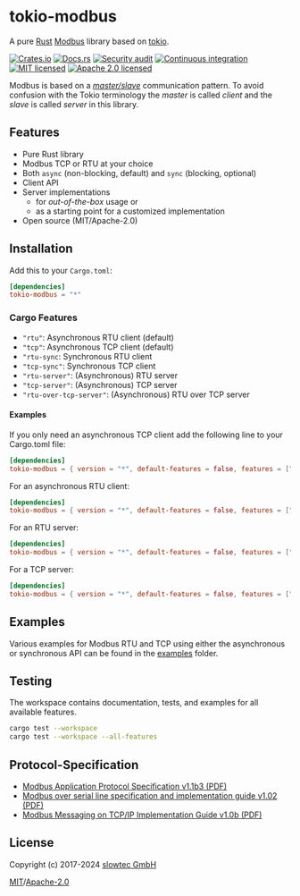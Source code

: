 <!-- SPDX-FileCopyrightText: Copyright (c) 2017-2024 slowtec GmbH <post@slowtec.de> -->
<!-- SPDX-License-Identifier: MIT OR Apache-2.0 -->

# tokio-modbus

A pure [Rust](https://www.rust-lang.org)
[Modbus](https://en.wikipedia.org/wiki/Modbus) library based on
[tokio](https://tokio.rs).

[![Crates.io](https://img.shields.io/crates/v/tokio-modbus.svg)](https://crates.io/crates/tokio-modbus)
[![Docs.rs](https://docs.rs/tokio-modbus/badge.svg)](https://docs.rs/tokio-modbus/)
[![Security audit](https://github.com/slowtec/tokio-modbus/actions/workflows/security-audit.yaml/badge.svg)](https://github.com/slowtec/tokio-modbus/actions/workflows/security-audit.yaml)
[![Continuous integration](https://github.com/slowtec/tokio-modbus/actions/workflows/build-and-test.yaml/badge.svg)](https://github.com/slowtec/tokio-modbus/actions/workflows/build-and-test.yaml)
[![MIT licensed](https://img.shields.io/badge/license-MIT-blue.svg)](./LICENSE-MIT)
[![Apache 2.0 licensed](https://img.shields.io/badge/license-Apache%202.0-blue.svg)](./LICENSE-APACHE)

Modbus is based on a
[_master/slave_](<https://en.wikipedia.org/wiki/Master/slave_(technology)>)
communication pattern. To avoid confusion with the Tokio terminology the
_master_ is called _client_ and the _slave_ is called _server_ in this library.

## Features

- Pure Rust library
- Modbus TCP or RTU at your choice
- Both `async` (non-blocking, default) and `sync` (blocking, optional)
- Client API
- Server implementations
  - for _out-of-the-box_ usage or
  - as a starting point for a customized implementation
- Open source (MIT/Apache-2.0)

## Installation

Add this to your `Cargo.toml`:

```toml
[dependencies]
tokio-modbus = "*"
```

### Cargo Features

- `"rtu"`: Asynchronous RTU client (default)
- `"tcp"`: Asynchronous TCP client (default)
- `"rtu-sync`: Synchronous RTU client
- `"tcp-sync"`: Synchronous TCP client
- `"rtu-server"`: (Asynchronous) RTU server
- `"tcp-server"`: (Asynchronous) TCP server
- `"rtu-over-tcp-server"`: (Asynchronous) RTU over TCP server

#### Examples

If you only need an asynchronous TCP client add the following line to your
Cargo.toml file:

```toml
[dependencies]
tokio-modbus = { version = "*", default-features = false, features = ["tcp"] }
```

For an asynchronous RTU client:

```toml
[dependencies]
tokio-modbus = { version = "*", default-features = false, features = ["rtu"] }
```

For an RTU server:

```toml
[dependencies]
tokio-modbus = { version = "*", default-features = false, features = ["rtu-server"] }
```

For a TCP server:

```toml
[dependencies]
tokio-modbus = { version = "*", default-features = false, features = ["tcp-server"] }
```

## Examples

Various examples for Modbus RTU and TCP using either the asynchronous or
synchronous API can be found in the
[examples](https://github.com/slowtec/tokio-modbus/tree/main/examples) folder.

## Testing

The workspace contains documentation, tests, and examples for all available
features.

```sh
cargo test --workspace
cargo test --workspace --all-features
```

## Protocol-Specification

- [Modbus Application Protocol Specification v1.1b3 (PDF)](http://modbus.org/docs/Modbus_Application_Protocol_V1_1b3.pdf)
- [Modbus over serial line specification and implementation guide v1.02 (PDF)](http://modbus.org/docs/Modbus_over_serial_line_V1_02.pdf)
- [Modbus Messaging on TCP/IP Implementation Guide v1.0b (PDF)](http://modbus.org/docs/Modbus_Messaging_Implementation_Guide_V1_0b.pdf)

## License

Copyright (c) 2017-2024 [slowtec GmbH](https://www.slowtec.de)

[MIT](LICENSES/MIT.txt)/[Apache-2.0](LICENSES/Apache-2.0.txt)
